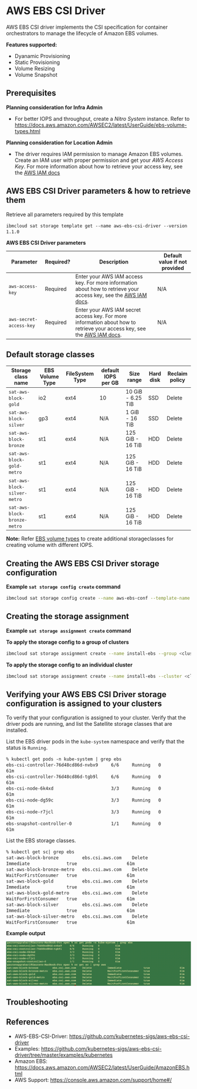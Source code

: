 # AWS EBS CSI Driver

AWS EBS CSI driver implements the CSI specification for container orchestrators to manage the lifecycle of Amazon EBS volumes.

**Features supported:**
- Dyanamic Provisioning
- Static Provisioning
- Volume Resizing
- Volume Snapshot

## Prerequisites
**Planning consideration for Infra Admin**
-  For better IOPS and throughput, create a *Nitro System* instance. Refer to
https://docs.aws.amazon.com/AWSEC2/latest/UserGuide/ebs-volume-types.html

**Planning consideration for Location Admin**
- The driver requires IAM permission to manage Amazon EBS volumes. Create an IAM user with proper permission and get your *AWS Access Key*. For more information about how to retrieve your access key, see the [AWS IAM docs](https://docs.aws.amazon.com/IAM/latest/UserGuide/id_credentials_access-keys.html)


## AWS EBS CSI Driver parameters & how to retrieve them

Retrieve all parameters required by this template
```
ibmcloud sat storage template get --name aws-ebs-csi-driver --version 1.1.0
```

**AWS EBS CSI Driver parameters**

| Parameter | Required? | Description | Default value if not provided |
| --- | --- | --- | --- |
| `aws-access-key` | Required | Enter your AWS IAM access key. For more information about how to retrieve your access key, see the [AWS IAM docs](https://docs.aws.amazon.com/IAM/latest/UserGuide/id_credentials_access-keys.html). | N/A |
| `aws-secret-access-key` | Required | Enter your AWS IAM secret access key. For more information about how to retrieve your access key, see the [AWS IAM docs](https://docs.aws.amazon.com/IAM/latest/UserGuide/id_credentials_access-keys.html). | N/A | |


## Default storage classes

| Storage class name | EBS Volume Type | FileSystem Type | default IOPS per GB | Size range | Hard disk | Reclaim policy |
| --- | --- | --- | --- | --- | --- | --- |
| `sat-aws-block-gold` | io2 | ext4 | 10 | 10 GiB - 6.25 TiB | SSD | Delete |
| `sat-aws-block-silver` | gp3 | ext4 | N/A | 1 GiB - 16 TiB | SSD | Delete |
| `sat-aws-block-bronze` | st1 | ext4 | N/A | 125 GiB - 16 TiB | HDD | Delete |
| `sat-aws-block-gold-metro` | st1 | ext4 | N/A | 125 GiB - 16 TiB | HDD | Delete |
| `sat-aws-block-silver-metro` | st1 | ext4 | N/A | 125 GiB - 16 TiB | HDD | Delete |
| `sat-aws-block-bronze-metro` | st1 | ext4 | N/A | 125 GiB - 16 TiB | HDD | Delete |


**Note:** Refer [EBS volume types](https://docs.aws.amazon.com/AWSEC2/latest/UserGuide/ebs-volume-types.html) to create additional storageclasses for creating volume with different IOPS.

## Creating the AWS EBS CSI Driver storage configuration

**Example `sat storage config create` command**

```sh
ibmcloud sat storage config create --name aws-ebs-conf --template-name aws-ebs-csi-driver --template-version 1.1.0 -p "aws-access-key=<access-key-without-base64-encoding>" -p "aws-secret-access-key=<secret-access-key-without-base64-encoding>"
```

## Creating the storage assignment

**Example `sat storage assignment create` command**

**To apply the storage config to a group of clusters**
```sh
ibmcloud sat storage assignment create --name install-ebs --group <cluster-group> --config aws-ebs-conf
```

**To apply the storage config to an individual cluster**
```sh
ibmcloud sat storage assignment create --name install-ebs --cluster <cluster-id> --config aws-ebs-conf
```

## Verifying your AWS EBS CSI Driver storage configuration is assigned to your clusters

To verify that your configuration is assigned to your cluster. Verify that the driver pods are running, and list the Satellite storage classes that are installed.

List the EBS driver pods in the `kube-system` namespace and verify that the status is `Running`.

```
% kubectl get pods -n kube-system | grep ebs
ebs-csi-controller-76d48cd86d-nvbx9     6/6     Running   0          61m
ebs-csi-controller-76d48cd86d-tgb9l     6/6     Running   0          61m
ebs-csi-node-6k4xd                      3/3     Running   0          61m
ebs-csi-node-dg59c                      3/3     Running   0          61m
ebs-csi-node-r7jcl                      3/3     Running   0          61m
ebs-snapshot-controller-0               1/1     Running   0          61m
```

List the EBS storage classes.

```
% kubectl get sc| grep ebs
sat-aws-block-bronze         ebs.csi.aws.com    Delete          Immediate              true                   61m
sat-aws-block-bronze-metro   ebs.csi.aws.com    Delete          WaitForFirstConsumer   true                   61m
sat-aws-block-gold           ebs.csi.aws.com    Delete          Immediate              true                   61m
sat-aws-block-gold-metro     ebs.csi.aws.com    Delete          WaitForFirstConsumer   true                   61m
sat-aws-block-silver         ebs.csi.aws.com    Delete          Immediate              true                   61m
sat-aws-block-silver-metro   ebs.csi.aws.com    Delete          WaitForFirstConsumer   true                   61m
```

**Example output**

![Example Output](./images/output.png)

## Troubleshooting


## References

- AWS-EBS-CSI-Driver: https://github.com/kubernetes-sigs/aws-ebs-csi-driver
- Examples: https://github.com/kubernetes-sigs/aws-ebs-csi-driver/tree/master/examples/kubernetes
- Amazon EBS: https://docs.aws.amazon.com/AWSEC2/latest/UserGuide/AmazonEBS.html
- AWS Support: https://console.aws.amazon.com/support/home#/
